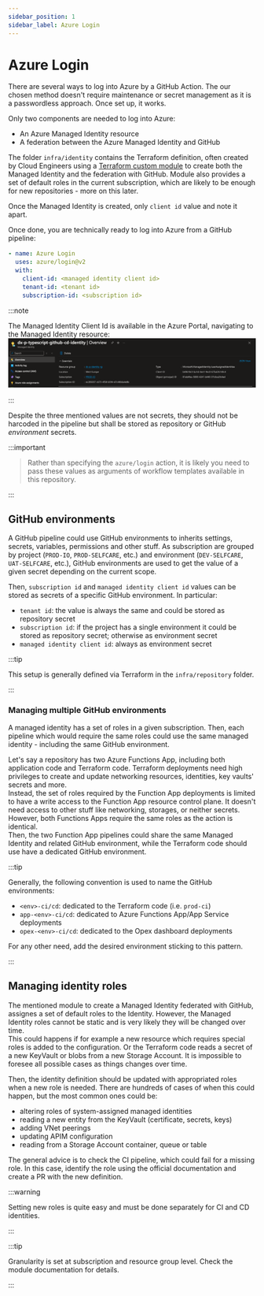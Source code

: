 ```yaml
---
sidebar_position: 1
sidebar_label: Azure Login
---
```


# Azure Login

There are several ways to log into Azure by a GitHub Action. The our chosen method doesn't require maintenance or secret management as it is a passwordless approach. Once set up, it works.

Only two components are needed to log into Azure:

- An Azure Managed Identity resource
- A federation between the Azure Managed Identity and GitHub

The folder `infra/identity` contains the Terraform definition, often created by Cloud Engineers using a [Terraform custom module](https://github.com/pagopa/dx/tree/main/infra/modules/azure_federated_identity_with_github) to create both the Managed Identity and the federation with GitHub. Module also provides a set of default roles in the current subscription, which are likely to be enough for new repositories - more on this later.

Once the Managed Identity is created, only `client id` value and note it apart.

Once done, you are technically ready to log into Azure from a GitHub pipeline:

```yaml
- name: Azure Login
  uses: azure/login@v2
  with:
    client-id: <managed identity client id>
    tenant-id: <tenant id>
    subscription-id: <subscription id>
```

:::note

The Managed Identity Client Id is available in the Azure Portal, navigating to the Managed Identity resource:
![Azure Portal showing the client id](image.png)

:::

Despite the three mentioned values are not secrets, they should not be harcoded in the pipeline but shall be stored as repository or GitHub _environment_ secrets.

:::important

> Rather than specifying the `azure/login` action, it is likely you need to pass these values as arguments of workflow templates available in this repository.

:::

## GitHub environments

A GitHub pipeline could use GitHub environments to inherits settings, secrets, variables, permissions and other stuff. As subscription are grouped by project (`PROD-IO`, `PROD-SELFCARE`, etc.) and environment (`DEV-SELFCARE`, `UAT-SELFCARE`, etc.), GitHub environments are used to get the value of a given secret depending on the current scope.

Then, `subscription id` and `managed identity client id` values can be stored as secrets of a specific GitHub environment. In particular:

- `tenant id`: the value is always the same and could be stored as repository secret
- `subscription id`: if the project has a single environment it could be stored as repository secret; otherwise as environment secret
- `managed identity client id`: always as environment secret

:::tip

This setup is generally defined via Terraform in the `infra/repository` folder.

:::

### Managing multiple GitHub environments

A managed identity has a set of roles in a given subscription. Then, each pipeline which would require the same roles could use the same managed identity - including the same GitHub environment.

Let's say a repository has two Azure Functions App, including both application code and Terraform code. Terraform deployments need high privileges to create and update networking resources, identities, key vaults' secrets and more.\
Instead, the set of roles required by the Function App deployments is limited to have a write access to the Function App resource control plane. It doesn't need access to other stuff like networking, storages, or neither secrets. However, both Functions Apps require the same roles as the action is identical.\
Then, the two Function App pipelines could share the same Managed Identity and related GitHub environment, while the Terraform code should use have a dedicated GitHub environment.

:::tip

Generally, the following convention is used to name the GitHub environments:

- `<env>-ci/cd`: dedicated to the Terraform code (i.e. `prod-ci`)
- `app-<env>-ci/cd`: dedicated to Azure Functions App/App Service deployments
- `opex-<env>-ci/cd`: dedicated to the Opex dashboard deployments

For any other need, add the desired environment sticking to this pattern.

:::

## Managing identity roles

The mentioned module to create a Managed Identity federated with GitHub, assignes a set of default roles to the Identity. However, the Managed Identity roles cannot be static and is very likely they will be changed over time.\
This could happens if for example a new resource which requires special roles is added to the configuration. Or the Terraform code reads a secret of a new KeyVault or blobs from a new Storage Account. It is impossible to foresee all possible cases as things changes over time.

Then, the identity definition should be updated with appropriated roles when a new role is needed. There are hundreds of cases of when this could happen, but the most common ones could be:

- altering roles of system-assigned managed identities
- reading a new entity from the KeyVault (certificate, secrets, keys)
- adding VNet peerings
- updating APIM configuration
- reading from a Storage Account container, queue or table

The general advice is to check the CI pipeline, which could fail for a missing role. In this case, identify the role using the official documentation and create a PR with the new definition.

:::warning

Setting new roles is quite easy and must be done separately for CI and CD identities.

:::

:::tip

Granularity is set at subscription and resource group level. Check the module documentation for details.

:::
